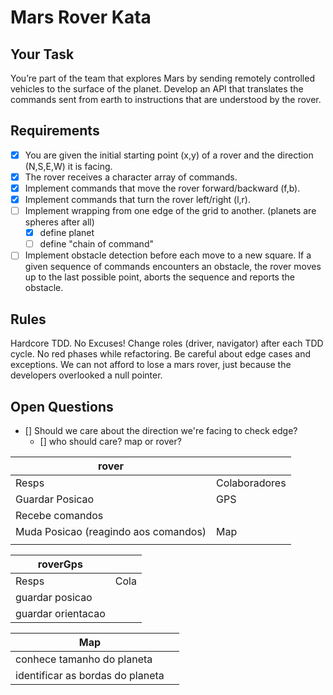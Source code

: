 # Mars Rover Kata
## Your Task
You’re part of the team that explores Mars by sending remotely controlled vehicles to the surface of the planet. Develop an API that translates the commands sent from earth to instructions that are understood by the rover.

## Requirements
- [x] You are given the initial starting point (x,y) of a rover and the direction (N,S,E,W) it is facing.
- [x] The rover receives a character array of commands.
- [x] Implement commands that move the rover forward/backward (f,b).
- [x] Implement commands that turn the rover left/right (l,r).
- [ ] Implement wrapping from one edge of the grid to another. (planets are spheres after all)
  - [x] define planet
  - [ ] define "chain of command"
- [ ] Implement obstacle detection before each move to a new square. If a given sequence of commands encounters an obstacle, the rover moves up to the last possible point, aborts the sequence and reports the obstacle.

## Rules
Hardcore TDD. No Excuses!
Change roles (driver, navigator) after each TDD cycle.
No red phases while refactoring.
Be careful about edge cases and exceptions. We can not afford to lose a mars rover, just because the developers overlooked a null pointer.


## Open Questions
- [] Should we care about the direction we're facing to check edge?
  - [] who should care? map or rover?

|rover         |              |
|--------------|--------------|
|Resps | Colaboradores|
|Guardar Posicao| GPS |
|Recebe comandos||
|Muda Posicao (reagindo aos comandos)|Map|
|||

|roverGps||
|-|-|
|Resps|Cola|
|guardar posicao||
|guardar orientacao||

|Map||
|-|-|
|conhece tamanho do planeta||
|identificar as bordas do planeta||